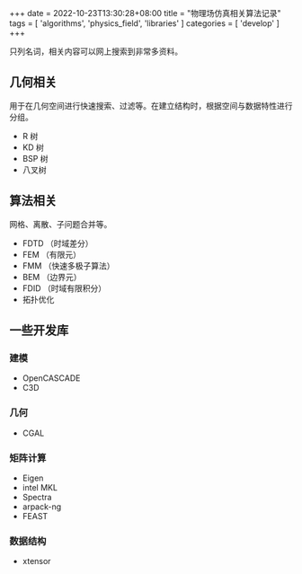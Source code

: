 +++ 
date = 2022-10-23T13:30:28+08:00
title = "物理场仿真相关算法记录"
tags = [ 'algorithms', 'physics_field', 'libraries' ]
categories = [ 'develop' ]
+++

只列名词，相关内容可以网上搜索到非常多资料。

## 几何相关

用于在几何空间进行快速搜索、过滤等。在建立结构时，根据空间与数据特性进行分组。

- R 树
- KD 树
- BSP 树
- 八叉树

## 算法相关

网格、离散、子问题合并等。

- FDTD （时域差分）
- FEM （有限元）
- FMM （快速多极子算法）
- BEM （边界元）
- FDID （时域有限积分）
- 拓扑优化


## 一些开发库

### 建模
- OpenCASCADE
- C3D

### 几何
- CGAL

### 矩阵计算
- Eigen
- intel MKL
- Spectra
- arpack-ng
- FEAST

### 数据结构
- xtensor
